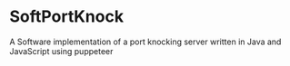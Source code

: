 # SoftPortKnock
A Software implementation of a port knocking server written in Java and JavaScript using puppeteer 
